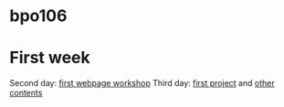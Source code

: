 # bpo106

# First week
Second day: [first webpage workshop](https://github.com/greenfox-academy/bpo106/tree/master/week01/day02/first_webpage_workshop)
Third day: [first project](https://github.com/greenfox-academy/bpo106/tree/master/week01/day03) and [other contents](https://github.com/greenfox-academy/bpo106/tree/master/week01/day03)
